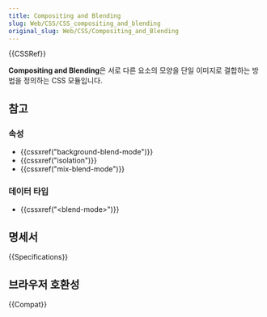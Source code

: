 ```yaml
---
title: Compositing and Blending
slug: Web/CSS/CSS_compositing_and_blending
original_slug: Web/CSS/Compositing_and_Blending
---
```


{{CSSRef}}

**Compositing and Blending**은 서로 다른 요소의 모양을 단일 이미지로 결합하는 방법을 정의하는 CSS 모듈입니다.

## 참고

### 속성

- {{cssxref("background-blend-mode")}}
- {{cssxref("isolation")}}
- {{cssxref("mix-blend-mode")}}

### 데이터 타입

- {{cssxref("&lt;blend-mode&gt;")}}

## 명세서

{{Specifications}}

## 브라우저 호환성

{{Compat}}
